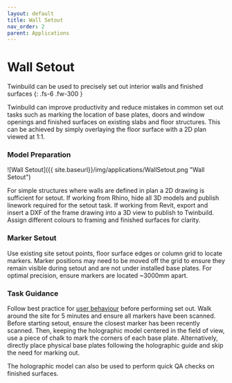 ```yaml
---
layout: default
title: Wall Setout
nav_order: 2
parent: Applications
---
```


# Wall Setout

Twinbuild can be used to precisely set out interior walls and finished surfaces
{: .fs-6 .fw-300 }

Twinbuild can improve productivity and reduce mistakes in common set out tasks such as marking the location of base plates, doors and window openings and finished surfaces on existing slabs and floor structures. This can be achieved by simply overlaying the floor surface with a 2D plan viewed at 1:1.

### Model Preparation

![Wall Setout]({{ site.baseurl}}/img/applications/WallSetout.png "Wall Setout")

For simple structures where walls are defined in plan a 2D drawing is sufficient for setout. If working from Rhino, hide all 3D models and publish linework required for the setout task. If working from Revit, export and insert a DXF of the frame drawing into a 3D view to publish to Twinbuild. Assign different colours to framing and finished surfaces for clarity.

### Marker Setout

Use existing site setout points, floor surface edges or column grid to locate markers. Marker positions may need to be moved off the grid to ensure they remain visible during setout and are not under installed base plates. For optimal precision, ensure markers are located ~3000mm apart.

### Task Guidance

Follow best practice for [user behaviour]({{site.baseurl}}/hololens-precision/user-behaviour) before performing set out. Walk around the site for 5 minutes and ensure all markers have been scanned. Before starting setout, ensure the closest marker has been recently scanned. Then, keeping the holographic model centered in the field of view, use a piece of chalk to mark the corners of each base plate. Alternatively, directly place physical base plates following the holographic guide and skip the need for marking out.

The holographic model can also be used to perform quick QA checks on finished surfaces.
